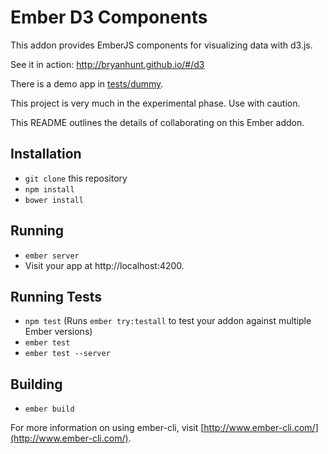 # Ember D3 Components

This addon provides EmberJS components for visualizing data with d3.js.

See it in action: http://bryanhunt.github.io/#/d3

There is a demo app in [tests/dummy](https://github.com/BryanHunt/ember-d3-components/tree/master/tests/dummy).

This project is very much in the experimental phase.  Use with caution.

This README outlines the details of collaborating on this Ember addon.

## Installation

* `git clone` this repository
* `npm install`
* `bower install`

## Running

* `ember server`
* Visit your app at http://localhost:4200.

## Running Tests

* `npm test` (Runs `ember try:testall` to test your addon against multiple Ember versions)
* `ember test`
* `ember test --server`

## Building

* `ember build`

For more information on using ember-cli, visit [http://www.ember-cli.com/](http://www.ember-cli.com/).
